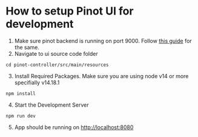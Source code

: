 # How to setup Pinot UI for development 

1. Make sure pinot backend is running on port 9000. Follow [this guide](https://github.com/apache/pinot?tab=readme-ov-file#building-pinot) for the same.
2. Navigate to ui source code folder 
```shell
cd pinot-controller/src/main/resources
```
3. Install Required Packages. Make sure you are using node v14 or more specifially v14.18.1
```shell
npm install 
```
4. Start the Development Server
```shell
npm run dev
```

5. App should be running on [http://localhost:8080](http://localhost:8080)
